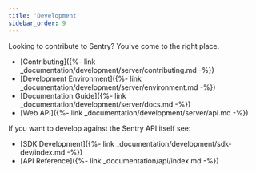 ```yaml
---
title: 'Development'
sidebar_order: 9
---
```


Looking to contribute to Sentry? You've come to the right place.

-   [Contributing]({%- link _documentation/development/server/contributing.md -%})
-   [Development Environment]({%- link _documentation/development/server/environment.md -%})
-   [Documentation Guide]({%- link _documentation/development/server/docs.md -%})
-   [Web API]({%- link _documentation/development/server/api.md -%})

If you want to develop against the Sentry API itself see:

-   [SDK Development]({%- link _documentation/development/sdk-dev/index.md -%})
-   [API Reference]({%- link _documentation/api/index.md -%})
